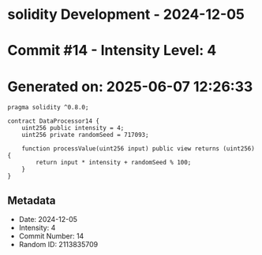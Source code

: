 ﻿# solidity Development - 2024-12-05
# Commit #14 - Intensity Level: 4
# Generated on: 2025-06-07 12:26:33
```solidity
pragma solidity ^0.8.0;

contract DataProcessor14 {
    uint256 public intensity = 4;
    uint256 private randomSeed = 717093;

    function processValue(uint256 input) public view returns (uint256) {
        return input * intensity + randomSeed % 100;
    }
}
```
## Metadata
- Date: 2024-12-05
- Intensity: 4
- Commit Number: 14
- Random ID: 2113835709

